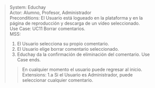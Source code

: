 > System: Educhay  
> Actor: Alumno, Profesor, Administrador  
> Preconditions: El Usuario está logueado en la plataforma y en la página de reproducción y descarga de un vídeo seleccionado.  
> Use Case: UC11 Borrar comentarios.  
> MSS:  
> 1. El Usuario selecciona su propio comentario.
> 2. El Usuario elige borrar comentario seleccionado.
> 3. Educhay da la confirmación de eliminación del comentario.
> Use Case ends.
>> En cualquier momento el usuario puede regresar al inicio.  
>> Extensions:
>> 1.a Si el Usuario es Administrador, puede seleccionar cualquier comentario.  
